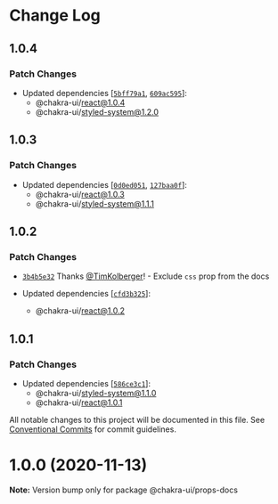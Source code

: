 # Change Log

## 1.0.4

### Patch Changes

- Updated dependencies
  [[`5bff79a1`](https://github.com/chakra-ui/chakra-ui/commit/5bff79a1ba6989d279fc432d5040c72cd75b392e),
  [`609ac595`](https://github.com/chakra-ui/chakra-ui/commit/609ac595568799c9f2c38ccbc9ef44fdc7393baa)]:
  - @chakra-ui/react@1.0.4
  - @chakra-ui/styled-system@1.2.0

## 1.0.3

### Patch Changes

- Updated dependencies
  [[`0d0ed051`](https://github.com/chakra-ui/chakra-ui/commit/0d0ed0513ac1094833f1e0294f655af122682ff4),
  [`127baa0f`](https://github.com/chakra-ui/chakra-ui/commit/127baa0f1926bf1f8ace6f46cfdc08606fe9d347)]:
  - @chakra-ui/react@1.0.3
  - @chakra-ui/styled-system@1.1.1

## 1.0.2

### Patch Changes

- [`3b4b5e32`](https://github.com/chakra-ui/chakra-ui/commit/3b4b5e32d2baa81133daa4eb3f1be53c3c99656c)
  Thanks [@TimKolberger](https://github.com/TimKolberger)! - Exclude `css` prop
  from the docs

- Updated dependencies
  [[`cfd3b325`](https://github.com/chakra-ui/chakra-ui/commit/cfd3b32564066076529811c5350aff6be565b7a3)]:
  - @chakra-ui/react@1.0.2

## 1.0.1

### Patch Changes

- Updated dependencies
  [[`586ce3c1`](https://github.com/chakra-ui/chakra-ui/commit/586ce3c12bb3508027c36811233c539eeeb55256)]:
  - @chakra-ui/styled-system@1.1.0
  - @chakra-ui/react@1.0.1

All notable changes to this project will be documented in this file. See
[Conventional Commits](https://conventionalcommits.org) for commit guidelines.

# 1.0.0 (2020-11-13)

**Note:** Version bump only for package @chakra-ui/props-docs
